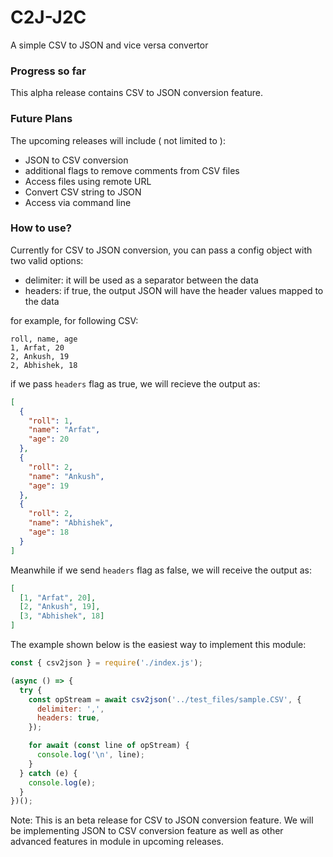 # C2J-J2C

A simple CSV to JSON and vice versa convertor

### Progress so far

This alpha release contains CSV to JSON conversion feature.

### Future Plans

The upcoming releases will include ( not limited to ):

- JSON to CSV conversion
- additional flags to remove comments from CSV files
- Access files using remote URL
- Convert CSV string to JSON
- Access via command line

### How to use?

Currently for CSV to JSON conversion, you can pass a config object with two valid options:

- delimiter: it will be used as a separator between the data
- headers: if true, the output JSON will have the header values mapped to the data

for example, for following CSV:

```csv
roll, name, age
1, Arfat, 20
2, Ankush, 19
2, Abhishek, 18
```

if we pass `headers` flag as true, we will recieve the output as:

```json
[
  {
    "roll": 1,
    "name": "Arfat",
    "age": 20
  },
  {
    "roll": 2,
    "name": "Ankush",
    "age": 19
  },
  {
    "roll": 2,
    "name": "Abhishek",
    "age": 18
  }
]
```

Meanwhile if we send `headers` flag as false, we will receive the output as:

```json
[
  [1, "Arfat", 20],
  [2, "Ankush", 19],
  [3, "Abhishek", 18]
]
```

The example shown below is the easiest way to implement this module:

```js
const { csv2json } = require('./index.js');

(async () => {
  try {
    const opStream = await csv2json('../test_files/sample.CSV', {
      delimiter: ',',
      headers: true,
    });

    for await (const line of opStream) {
      console.log('\n', line);
    }
  } catch (e) {
    console.log(e);
  }
})();
```

Note: This is an beta release for CSV to JSON conversion feature. We will be implementing JSON to CSV conversion feature as well as other advanced features in module in upcoming releases.

